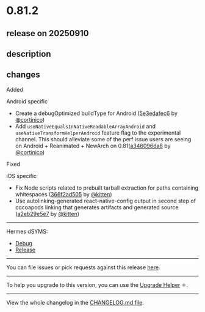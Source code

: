 # 0.81.2

## release on 20250910
## description
## changes
Added

Android specific

* Create a debugOptimized buildType for Android (<a href="https://github.com/facebook/react-native/commit/5e3edafec6c69558521061dced7a6bcd046576b0">5e3edafec6</a> by <a href="https://github.com/cortinico">@cortinico</a>)
* Add <code>useNativeEqualsInNativeReadableArrayAndroid</code> and <code>useNativeTransformHelperAndroid</code> feature flag to the experimental channel. This should alleviate some of the perf issue users are seeing on Android + Reanimated + NewArch on 0.81(<a href="https://github.com/facebook/react-native/commit/a346096da81fccf5fbc82d83bfc128695e6ec3a5">a346096da8</a> by <a href="https://github.com/cortinico">@cortinico</a>)

Fixed

iOS specific

* Fix Node scripts related to prebuilt tarball extraction for paths containing whitespaces (<a href="https://github.com/facebook/react-native/commit/366f2ad5057ffecc1f5b211f6aae29567ae6b7e5">366f2ad505</a> by <a href="https://github.com/kitten">@kitten</a>)
* Use autolinking-generated react-native-config output in second step of cocoapods linking that generates artifacts and generated source (<a href="https://github.com/facebook/react-native/commit/a2eb29e5e7aef8bbdf4c647c8467b5292b013b20">a2eb29e5e7</a> by <a href="https://github.com/kitten">@kitten</a>)

*** ** * ** ***

Hermes dSYMS:

* <a href="https://repo1.maven.org/maven2/com/facebook/react/react-native-artifacts/0.81.2/react-native-artifacts-0.81.2-hermes-framework-dSYM-debug.tar.gz" rel="nofollow">Debug</a>
* <a href="https://repo1.maven.org/maven2/com/facebook/react/react-native-artifacts/0.81.2/react-native-artifacts-0.81.2-hermes-framework-dSYM-release.tar.gz" rel="nofollow">Release</a>

*** ** * ** ***

You can file issues or pick requests against this release <a href="https://github.com/reactwg/react-native-releases/issues/new/choose">here</a>.

*** ** * ** ***

To help you upgrade to this version, you can use the <a href="https://react-native-community.github.io/upgrade-helper/" rel="nofollow">Upgrade Helper</a> ⚛️.

*** ** * ** ***

View the whole changelog in the <a href="https://github.com/facebook/react-native/blob/main/CHANGELOG.md">CHANGELOG.md file</a>.

